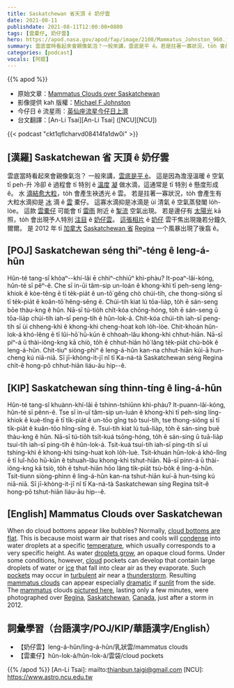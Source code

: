 ```yaml
---
title: Saskatchewan 省天頂 ê 奶仔雲
date: 2021-08-11
publishdate: 2021-08-11T12:00:00+0800
tags: [雲橐仔, 奶仔雲]
hero: https://apod.nasa.gov/apod/fap/image/2108/Mammatus_Johnston_960.jpg
summary: 雲底當時看起來會親像氣泡？一般來講，雲底是平 ê。若是拄著一寡狀況，to̍h 會產生有大粒水滴抑是冰滴 ê 雲橐仔。
categories: [podcast]
vocals: [阿錕]
---
```


{{% apod %}}

- 原始文章：[Mammatus Clouds over Saskatchewan](https://apod.nasa.gov/apod/ap210811.html)
- 影像提供 kah 版權：[Michael F Johnston](https://www.instagram.com/beautyandruin/)
- 今仔日 ê 流星雨：[英仙座流星今仔日上濟](https://blogs.nasa.gov/Watch_the_Skies/2021/07/30/the-perseids-are-on-the-rise/)
- 台文翻譯：[An-Li Tsai][An-Li Tsai] ([NCU][NCU])

{{< podcast "ckt1qflcharvd08414fa1dw0i" >}}

## [漢羅] Saskatchewan 省 天頂 ê 奶仔雲
雲底當時看起來會親像氣泡？
一般來講，[雲底是平 ê][cloud bottoms are flat]。
這是因為澹溼溫暖 ê 空氣 tī peh-升 冷卻 ê 過程會 tī 特別 ê [溫度][temperature] [凝][condense] 做水滴，這通常是 tī 特別 ê 懸度形成 ê。
水 [滴結愈大粒][droplets grow]，to̍h 會產生袂透光 ê 雲。
若是拄著一寡狀況，to̍h 會產生有大粒水滴抑是 [冰][ice] 滴 ê [雲][cloud] 橐仔。
這寡水滴抑是冰滴是 ùi 清氣 ê 空氣蒸發閣 lo̍h-lòe。
這款 [雲橐仔][pockets] 可能會 tī [雷雨][thunderstorm] 附近 ê [掣流][turbulent] 空氣出現。
若是邊仔有 [太陽光][sunlit] kā 照，to̍h 會出現予人特別 [注目][dramatic] ê [奶仔雲][mammatus clouds]。
[這張相片][pictured here] ê [奶仔][mammatus] 雲干焦出現幾若分鐘久爾爾。
是 2012 年 tī [加拿大][Canada] [Saskatchewan 省][Saskatchewan] [Regina][Regina] 一个風暴出現了後翕 ê。

## [POJ] Saskatchewan séng thiⁿ-téng ê leng-á-hûn
Hûn-té tang-sî khòaⁿ--khí-lâi ē chhiⁿ-chhiūⁿ khì-phàu?
It-poaⁿ-lâi-kóng, hûn-té sī pêⁿ-ê.
Che sī in-ūi tâm-sip un-loán ê khong-khì tī peh-seng léng-khiok ê kòe-têng ē tī te̍k-pia̍t ê un-tō͘ gêng chò chúi-tih, che thong-siông sī tī te̍k-pia̍t ê koân-tō͘ hêng-sêng ê.
Chúi-tih kiat lú tōa-lia̍p, to̍h ē sán-seng bōe thàu-kng ê hûn.
Nā-sī tú-tio̍h chi̍t-kóa chōng-hóng, to̍h ē sán-seng ū tōa-lia̍p chúi-tih iah-sī peng-tih ê hûn-lok-á.
Chit-kóa chúi-tih iah-sī peng-tih sī ùi chheng-khì ê khong-khì cheng-hoat koh lo̍h-lòe.
Chit-khoán hûn-lok-á khó-lêng ē tī lûi-hō͘ hū-kūn ê chhoah-lâu khong-khì chhut-hiān.
Nā-sī piⁿ-á ū thài-iông-kng kā chiò, to̍h ē chhut-hiān hō͘ lâng te̍k-pia̍t chù-bo̍k ê leng-á-hûn.
Chit-tiuⁿ siòng-phìⁿ ê leng-á-hûn kan-na chhut-hiān kúi-ā hun-cheng kú niā-niā.
Sī jī-khòng-it-jī nî tī Ka-ná-tà Saskatchewan séng Regina chi̍t-ê hong-pō chhut-hiān liáu-āu hip--ê.

## [KIP] Saskatchewan síng thinn-tíng ê ling-á-hûn
Hûn-té tang-sî khuànn-khí-lâi ē tshinn-tshiūnn khì-phàu?
It-puann-lâi-kóng, hûn-té sī pênn-ê.
Tse sī in-uī tâm-sip un-luán ê khong-khì tī peh-sing líng-khiok ê kuè-tîng ē tī ti̍k-pia̍t ê un-tōo gîng tsò tsuí-tih, tse thong-siông sī tī ti̍k-pia̍t ê kuân-tōo hîng-sîng ê.
Tsuí-tih kiat lú tuā-lia̍p, to̍h ē sán-sing buē thàu-kng ê hûn.
Nā-sī tú-tio̍h tsi̍t-kuá tsōng-hóng, to̍h ē sán-sing ū tuā-lia̍p tsuí-tih iah-sī ping-tih ê hûn-lok-á.
Tsit-kuá tsuí-tih iah-sī ping-tih sī uì tshing-khì ê khong-khì tsing-huat koh lo̍h-luè.
Tsit-khuán hûn-lok-á khó-lîng ē tī luî-hōo hū-kūn ê tshuah-lâu khong-khì tshut-hiān.
Nā-sī pinn-á ū thài-iông-kng kā tsiò, to̍h ē tshut-hiān hōo lâng ti̍k-pia̍t tsù-bo̍k ê ling-á-hûn.
Tsit-tiunn siòng-phìnn ê ling-á-hûn kan-na tshut-hiān kuí-ā hun-tsing kú niā-niā.
Sī jī-khòng-it-jī nî tī Ka-ná-tà Saskatchewan síng Regina tsi̍t-ê hong-pō tshut-hiān liáu-āu hip--ê.

## [English] Mammatus Clouds over Saskatchewan
When do cloud bottoms appear like bubbles?
Normally, [cloud bottoms are flat][cloud bottoms are flat].
This is because moist warm air that rises and cools will [condense][condense] into water droplets at a specific [temperature][temperature], which usually corresponds to a very specific height.
As water [droplets grow][droplets grow], an opaque cloud forms.
Under some conditions, however, [cloud][cloud] pockets can develop that contain large droplets of water or [ice][ice] that fall into clear air as they evaporate.
Such [pockets][pockets] may occur in [turbulent][turbulent] air near a [thunderstorm][thunderstorm].
Resulting [mammatus clouds][mammatus clouds] can appear especially [dramatic][dramatic] if [sunlit][sunlit] from the side.
The [mammatus][mammatus] clouds [pictured here][pictured here], lasting only a few minutes, were photographed over [Regina][Regina], [Saskatchewan][Saskatchewan], [Canada][Canada], just after a storm in 2012.

## 詞彙學習（台語漢字/POJ/KIP/華語漢字/English）
- 【奶仔雲】leng-á-hûn/ling-á-hûn/乳狀雲/mammatus clouds
- 【雲橐仔】hûn-lok-á/hûn-lok-á/雲袋/cloud pockets

{{% /apod %}}
[An-Li Tsai]: mailto:thianbun.taigi@gmail.com
[NCU]: https://www.astro.ncu.edu.tw


[cloud bottoms are flat]:https://www.quora.com/Why-do-some-clouds-have-flat-bottoms-What-causes-them-to-be-fluffy-on-top-but-flat-and-even-on-the-underside
[condense]:http://www.weatherquestions.com/What_are_condensation_nuclei.htm
[temperature]:https://apod.nasa.gov/apod/ap130731.html
[droplets grow]:http://earthobservatory.nasa.gov/Library/GlobalClouds/
[cloud]:https://scijinks.gov/clouds/
[ice]:https://www.atoptics.co.uk/halosim.htm
[pockets]:https://en.wikipedia.org/wiki/Pocket
[turbulent]:https://en.wikipedia.org/wiki/Turbulence
[thunderstorm]:https://apod.nasa.gov/apod/ap170226.html
[mammatus clouds]:http://ww2010.atmos.uiuc.edu/(Gh)/guides/mtr/cld/cldtyp/oth/mm.rxml
[dramatic]:http://www.youtube.com/watch?v=Mt0zXfEktuQ
[sunlit]:https://i.pinimg.com/originals/11/dd/61/11dd6174e69c390dc90be5a517e9fb1c.jpg
[mammatus]:https://en.wikipedia.org/wiki/Mammatus_clouds
[pictured here]:https://www.instagram.com/p/CC_CxJxgJDq/
[Regina]:https://youtu.be/LLDnB5n2YQA
[Saskatchewan]:https://en.wikipedia.org/wiki/Saskatchewan
[Canada]:https://en.wikipedia.org/wiki/Canada
